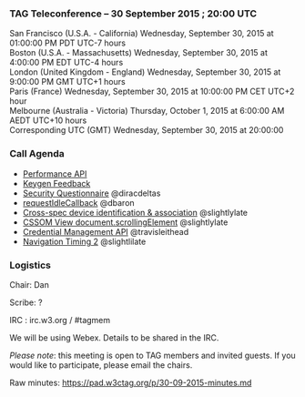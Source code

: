 ### TAG Teleconference – 30 September 2015 ; 20:00 UTC

San Francisco (U.S.A. - California)	Wednesday, September 30, 2015 at 01:00:00 PM	PDT	UTC-7 hours  
Boston (U.S.A. - Massachusetts)	Wednesday, September 30, 2015 at 4:00:00 PM	EDT	UTC-4 hours  
London (United Kingdom - England)	Wednesday, September 30, 2015 at 9:00:00 PM	GMT	UTC+1 hours  
Paris (France)	Wednesday, September 30, 2015 at 10:00:00 PM	CET	UTC+2 hour  
Melbourne (Australia - Victoria)	Thursday, October 1, 2015 at 6:00:00 AM	AEDT  UTC+10 hours  
Corresponding UTC (GMT)	Wednesday, September 30, 2015 at 20:00:00

### Call Agenda  

* [Performance API](https://github.com/w3ctag/spec-reviews/issues/83)
* [Keygen Feedback](https://github.com/w3ctag/spec-reviews/issues/82)
* [Security Questionnaire](https://github.com/w3ctag/spec-reviews/issues/77) @diracdeltas
* [requestIdleCallback](https://github.com/w3ctag/spec-reviews/issues/70) @dbaron
* [Cross-spec device identification & association](https://github.com/w3ctag/spec-reviews/issues/64) @slightlylate
* [CSSOM View document.scrollingElement](https://github.com/w3ctag/spec-reviews/issues/51) @slightlylate
* [Credential Management API](https://github.com/w3ctag/spec-reviews/issues/49) @travisleithead
* [Navigation Timing 2](https://github.com/w3ctag/spec-reviews/issues/18) @slightlilate


### Logistics

Chair: Dan

Scribe: ?

IRC : irc.w3.org / #tagmem

We will be using Webex. Details to be shared in the IRC.

*Please note*: this meeting is open to TAG members and invited guests. If you would like to participate, please email the chairs.

Raw minutes: https://pad.w3ctag.org/p/30-09-2015-minutes.md
